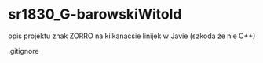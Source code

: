 # sr1830_G-barowskiWitold

opis projektu
znak ZORRO na kilkanaćsie linijek w Javie (szkoda że nie C++)



.gitignore
